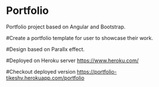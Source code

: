 # Portfolio
Portfolio project based on Angular and Bootstrap.

#Create a portfolio template for user to showcase their work.

#Design based on Parallx effect.

#Deployed on Heroku server 
https://www.heroku.com/

#Checkout deployed version
https://portfolio-tikeshv.herokuapp.com/portfolio
